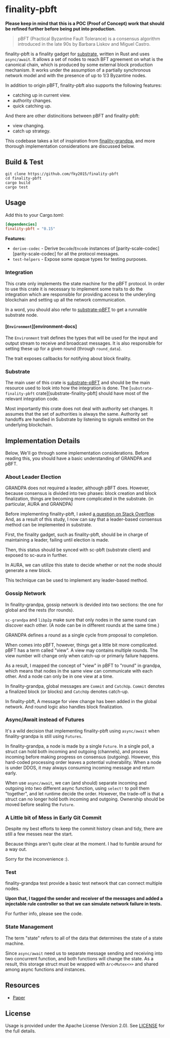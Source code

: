 # finality-pbft

**Please keep in mind that this is a POC (Proof of Concept) work that should be refined further before being put into production.**

> pBFT (Practical Byzantine Fault Tolerance) is a consensus algorithm introduced in the late 90s by Barbara Liskov and Miguel Castro.

finality-pbft is a finality gadget for [substrate][substrate], written in Rust and uses `async/await`.
It allows a set of nodes to reach BFT
agreement on what is the canonical chain, which is produced by some external block production
mechanism. It works under the assumption of a partially synchronous network model and with the
presence of up to 1/3 Byzantine nodes.

In addition to origin pBFT, finality-pbft also supports the following features:

- catching up in current view.
- authority changes.
- quick catching up.

And there are other distincitions between pBFT and finality-pbft:

- view changing.
- catch up strategy.

This codebase takes a lot of inspiration from [finality-grandpa][substrate-finality-grandpa], and more thorough implementation considerations are discussed below.

## Build & Test

```
git clone https://github.com/fky2015/finality-pbft
cd finality-pbft
cargo build
cargo test
```

## Usage

Add this to your Cargo.toml:

```toml
[dependencies]
finality-pbft = "0.15"
```

**Features:**

- `derive-codec` - Derive `Decode`/`Encode` instances of [parity-scale-codec][parity-scale-codec]
  for all the protocol messages.
- `test-helpers` - Expose some opaque types for testing purposes.

### Integration

This crate only implements the state machine for the pBFT protocol. In order to use this crate it
is necessary to implement some traits to do the integration which are responsible for providing
access to the underyling blockchain and setting up all the network communication.

In a word, you should also refer to [substrate-pBFT][substrate-pBFT] to get a runnable substrate node.

#### [`Environment`][environment-docs]

The `Environment` trait defines the types that will be used for the input and output stream to
receive and broadcast messages. It is also responsible for setting these up for a given round
(through `round_data`).

The trait exposes callbacks for notifying about block finality.

### Substrate

The main user of this crate is [substrate-pBFT][substrate-pBFT] and should be the main resource used to look
into how the integration is done. The [`substrate-finality-pbft` crate][substrate-finality-pbft]
should have most of the relevant integration code.

Most importantly this crate does not deal with authority set changes. It assumes that the set of
authorities is always the same. Authority set handoffs are handled in Substrate by listening to
signals emitted on the underlying blockchain.

## Implementation Details

Below, We'll go through some implementation considerations. 
Before reading this, you should have a basic understanding of GRANDPA and pBFT.

### About Leader Election

GRANDPA does not required a leader, although pBFT does. However, because consensus is divided into two phases: block creation and block finalization, things are becoming more complicated in the substrate. (in particular, AURA and GRANDPA)

Before implementing finality-pbft, I asked [a question on Stack Overflow](https://stackoverflow.com/questions/69993877/is-it-feasible-to-implement-a-raft-pbft-like-leader-election-between-authorized). And, as a result of this study, I now can say that a leader-based consensus method can be implemented in substrate.

First, the finality gadget, such as finality-pbft, should be in charge of maintaining a leader, failing until election is made.

Then, this status should be synced with sc-pbft (substrate client) and exposed to sc-aura in further.

In AURA, we can utilize this state to decide whether or not the node should generate a new block.

This technique can be used to implement any leader-based method.

### Gossip Network

In finality-grandpa, gossip network is devided into two sections: the one for global and the rests (for rounds).

`sc-grandpa` and `libp2p` make sure that only nodes in the same round can discover each other. (A node can be in different rounds at the same time.)

GRANDPA defines a round as a single cycle from proposal to completion.

When comes into pBFT, however, things get a little bit more complicated. pBFT has a term called "view". A view may contains multiple rounds. The view number will change only when catch-up or primariy failure happens.

As a result, I mapped the concept of "view" in pBFT to "round" in grandpa, which means that nodes in the same view can communicate with each other. And a node can only be in one view at a time.

In finality-grandpa, global messages are `Commit` and `CatchUp`. `Commit` denotes a finalized block (or blocks) and `CatchUp` denotes catch-up.

In finality-pbft, A message for view change has been added in the global network. And round logic also handles block finalization.

### Async/Await instead of Futures

It's a wild decision that implementing finality-pbft using `async/await` when finality-grandpa is still using `Futures`.

In finality-grandpa, a node is made by a single `Future`. In a single poll, a struct can hold both incoming and outgoing (channels), and process incoming before making progress on consensus (outgoing). However, this hard-coded processing order leaves a potential vulnerability. When a node is under DDOS, it may always consuming incoming message and return early.

When use `async/await`, we can (and should) separate incoming and outgoing into two different async function, using `select!` to poll them "together", and let runtime decide the order. However, the trade-off is that a struct can no longer hold both incoming and outgoing. Ownership should be moved before sealing the `Future`.


### A Little bit of Mess in Early Git Commit

Despite my best efforts to keep the commit history clean and tidy, there are still a few messes near the start.

Because things aren't quite clear at the moment. I had to fumble around for a way out.

Sorry for the inconvenience :).

### Test

finality-grandpa test provide a basic test network that can connect multiple nodes. 

**Upon that, I tagged the sender and receiver of the messages and added a injectable rule controller so that we can simulate network failure in tests.**

For further info, please see the code.

### State Management

The term "state" refers to all of the data that determines the state of a state machine.

Since `async/await` need us to separate message sending and receiving into two concurrent function, and both functions will change the state. As a result, this storage struct must be wrapped with `Arc<Mutex<>>` and shared among async functions and instances.

## Resources

- [Paper][paper]

## License

Usage is provided under the Apache License (Version 2.0). See [LICENSE](LICENSE) for the full
details.

[substrate]: https://github.com/paritytech/substrate
[substrate-finality-grandpa]: https://github.com/paritytech/substrate/tree/master/client/finality-grandpa
[substrate-pBFT]: https://github.com/fky2015/substrate-pBFT
[paper]: https://pmg.csail.mit.edu/papers/osdi99.pdf
